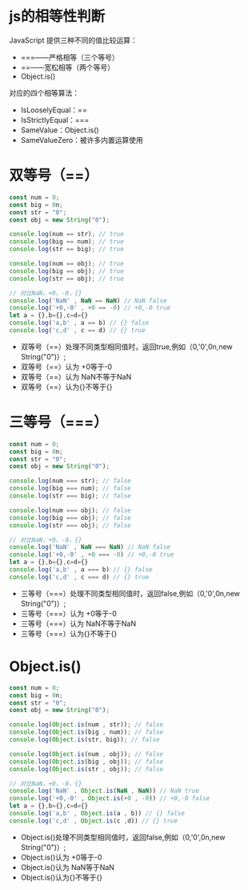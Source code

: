 # js的相等性判断
JavaScript 提供三种不同的值比较运算：

- ===——严格相等（三个等号）
- ==——宽松相等（两个等号）
- Object.is()

对应的四个相等算法：

- IsLooselyEqual：==
- IsStrictlyEqual：===
- SameValue：Object.is()
- SameValueZero：被许多内置运算使用


# 双等号（==）

```javascript
const num = 0;
const big = 0n;
const str = "0";
const obj = new String("0");

console.log(num == str); // true
console.log(big == num); // true
console.log(str == big); // true

console.log(num == obj); // true
console.log(big == obj); // true
console.log(str == obj); // true

// 对比NaN，+0，-0，{}
console.log('NaN' , NaN == NaN) // NaN false
console.log('+0,-0' , +0 == -0) // +0,-0 true
let a = {},b={},c=d={}
console.log('a,b' , a == b) // {} false
console.log('c,d' , c == d) // {} true
```

- 双等号（==）处理不同类型相同值时，返回true,例如（0,'0',0n,new String("0")）;
- 双等号（==）认为 +0等于-0
- 双等号（==）认为 NaN不等于NaN
- 双等号（==）认为{}不等于{}

# 三等号（===）

```javascript
const num = 0;
const big = 0n;
const str = "0";
const obj = new String("0");

console.log(num === str); // false
console.log(big === num); // false
console.log(str === big); // false

console.log(num === obj); // false
console.log(big === obj); // false
console.log(str === obj); // false

// 对比NaN，+0，-0，{}
console.log('NaN' , NaN === NaN) // NaN false
console.log('+0,-0' , +0 === -0) // +0,-0 true
let a = {},b={},c=d={}
console.log('a,b' , a === b) // {} false
console.log('c,d' , c === d) // {} true
```

- 三等号（===）处理不同类型相同值时，返回false,例如（0,'0',0n,new String("0")）;
- 三等号（===）认为 +0等于-0
- 三等号（===）认为 NaN不等于NaN
- 三等号（===）认为{}不等于{}

# Object.is()

```javascript
const num = 0;
const big = 0n;
const str = "0";
const obj = new String("0");

console.log(Object.is(num , str)); // false
console.log(Object.is(big , num)); // false
console.log(Object.is(str, big)); // false

console.log(Object.is(num , obj)); // false
console.log(Object.is(big , obj)); // false
console.log(Object.is(str , obj)); // false

// 对比NaN，+0，-0，{}
console.log('NaN' , Object.is(NaN , NaN)) // NaN true
console.log('+0,-0' , Object.is(+0 , -0)) // +0,-0 false
let a = {},b={},c=d={}
console.log('a,b' , Object.is(a , b)) // {} false
console.log('c,d' , Object.is(c ,d)) // {} true
```

- Object.is()处理不同类型相同值时，返回false,例如（0,'0',0n,new String("0")）;
- Object.is()认为 +0等于-0
- Object.is()认为 NaN等于NaN
- Object.is()认为{}不等于{}
